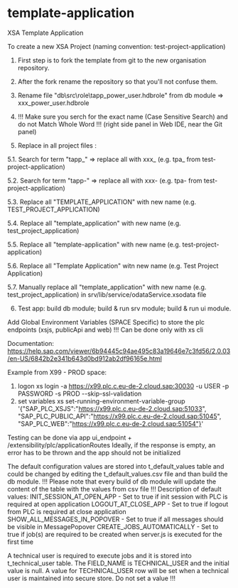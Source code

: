 # template-application
XSA Template Application

To create a new XSA Project (naming convention: test-project-application)

1. First step is to fork the template from git to the new organisation repository.
 
2. After the fork rename the repository so that you'll not confuse them.
 
3. Rename file "db\src\role\tapp_power_user.hdbrole" from db module => xxx_power_user.hdbrole

4. !!! Make sure you serch for the exact name (Case Sensitive Search) and do not Match Whole Word !!! (right side panel in Web IDE, near the Git panel)

5. Replace in all project files :

5.1. Search for term "tapp_"  => replace all with xxx_ (e.g. tpa_ from test-project-application) 

5.2. Search for term "tapp-"  => replace all with xxx- (e.g. tpa- from test-project-application) 

5.3. Replace all "TEMPLATE_APPLICATION" with new name (e.g. TEST_PROJECT_APPLICATION)

5.4. Replace all "template_application" with new name (e.g. test_project_application)

5.5. Replace all "template-application" with new name (e.g. test-project-application)

5.6. Replace all "Template Application" witn new name (e.g. Test Project Application)

5.7. Manually replace all "template_application" with new name (e.g. test_project_application) in srv/lib/service/odataService.xsodata file

6. Test app: build db module; build & run srv module; build & run ui module.

Add Global Environment Variables (SPACE Specific) to store the plc endpoints (xsjs, publicApi and web)
!!! Can be done only with xs cli

Documentation: 
https://help.sap.com/viewer/6b94445c94ae495c83a19646e7c3fd56/2.0.03/en-US/6842b2e341b643d0bd912ab2df96165e.html

Example from X99 - PROD space:

1. logon
xs login -a https://x99.plc.c.eu-de-2.cloud.sap:30030 -u USER -p PASSWORD -s PROD --skip-ssl-validation
2. set variables
xs set-running-environment-variable-group '{"SAP_PLC_XSJS":"https://x99.plc.c.eu-de-2.cloud.sap:51033", "SAP_PLC_PUBLIC_API":"https://x99.plc.c.eu-de-2.cloud.sap:51045", "SAP_PLC_WEB":"https://x99.plc.c.eu-de-2.cloud.sap:51054"}'

Testing can be done via app ui_endpoint + /extensibility/plc/applicationRoutes
Ideally, if the response is empty, an error has to be thrown and the app should not be initialized


The default configuration values are stored into t_default_values table and could be changed by editing the t_default_values.csv file and than build the db module.
!!! Please note that every build of db module will update the content of the table with the values from csv file !!!
Description of default values:
INIT_SESSION_AT_OPEN_APP - Set to true if init session with PLC is required at open application
LOGOUT_AT_CLOSE_APP - Set to true if logout from PLC is required at close application
SHOW_ALL_MESSAGES_IN_POPOVER - Set to true if all messages should be visible in MessagePopover
CREATE_JOBS_AUTOMATICALLY - Set to true if job(s) are required to be created when server.js is executed for the first time

A technical user is required to execute jobs and it is stored into t_technical_user table. The FIELD_NAME is TECHNICAL_USER and the initial value is null.
A value for TECHNICAL_USER row will be set when a technical user is maintained into secure store. Do not set a value !!!

